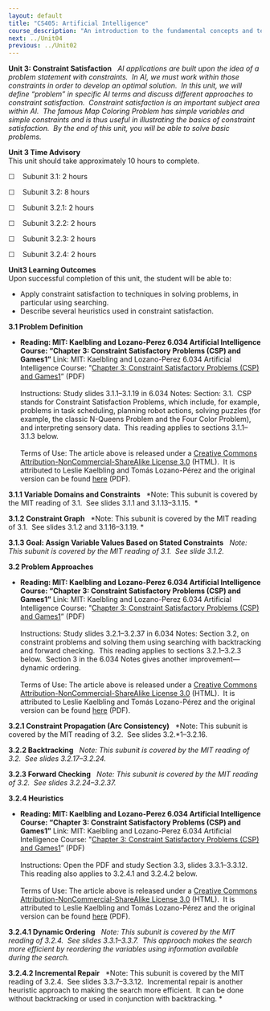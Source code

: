```yaml
---
layout: default
title: "CS405: Artificial Intelligence"
course_description: "An introduction to the fundamental concepts and techniques of intelligent systems. Explores state-space and problem-induction representations of problems, heuristic methods, and how these methods can be applied to artificial intelligence problems."
next: ../Unit04
previous: ../Unit02
---
```

**Unit 3: Constraint Satisfaction** <span id="3"></span> 
*AI applications are built upon the idea of a problem statement with
constraints.  In AI, we must work within those constraints in order to
develop an optimal solution.  In this unit, we will define “problem” in
specific AI terms and discuss different approaches to constraint
satisfaction.  Constraint satisfaction is an important subject area
within AI.  The famous Map Coloring Problem has simple variables and
simple constraints and is thus useful in illustrating the basics of
constraint satisfaction.  By the end of this unit, you will be able to
solve basic problems.*

**Unit 3 Time Advisory**  
This unit should take approximately 10 hours to complete.  
  
 ☐    Subunit 3.1: 2 hours  
  
 ☐    Subunit 3.2: 8 hours
  
 ☐    Subunit 3.2.1: 2 hours  
  
 ☐    <span class="Apple-style-span"
style="text-align: -webkit-auto; ">Subunit 3.2.2: 2 hours</span>  
  
 ☐    <span class="Apple-style-span"
style="text-align: -webkit-auto; ">Subunit 3.2.3: 2 hours</span>  
  
 ☐    <span class="Apple-style-span"
style="text-align: -webkit-auto; ">Subunit 3.2.4: 2 hours</span>

**Unit3 Learning Outcomes**  
Upon successful completion of this unit, the student will be able to:  
  
-   Apply constraint satisfaction to techniques in solving problems, in
    particular using searching.
-   Describe several heuristics used in constraint satisfaction.

**3.1 Problem Definition** <span id="3.1"></span> 
-   **Reading: MIT: Kaelbling and Lozano-Perez 6.034 Artificial
    Intelligence Course: “Chapter 3: Constraint Satisfactory Problems
    (CSP) and Games1”**
    Link: MIT: Kaelbling and Lozano-Perez 6.034 Artificial Intelligence
    Course: "[Chapter 3: Constraint Satisfactory Problems (CSP) and
    Games1](http://www.saylor.org/site/wp-content/uploads/2011/11/CS405-3.1-MIT.pdf)”
    (PDF)  
        
     Instructions: Study slides 3.1.1–3.1.19 in 6.034 Notes: Section:
    3.1.  CSP stands for Constraint Satisfaction Problems, which
    include, for example, problems in task scheduling, planning robot
    actions, solving puzzles (for example, the classic N-Queens Problem
    and the Four Color Problem), and interpreting sensory data.  This
    reading applies to sections 3.1.1–3.1.3 below.  
        
     Terms of Use: The article above is released under a [Creative
    Commons Attribution-NonCommercial-ShareAlike License
    3.0](http://creativecommons.org/licenses/by-nc-sa/3.0/) (HTML).  It
    is attributed to Leslie Kaelbling and Tomás Lozano-Pérez and the
    original version can be found
    [here](http://ocw.mit.edu/courses/electrical-engineering-and-computer-science/6-034-artificial-intelligence-spring-2005/lecture-notes/)
    (PDF).

**3.1.1 Variable Domains and Constraints** <span id="3.1.1"></span> 
*Note: This subunit is covered by the MIT reading of 3.1.  See slides
3.1.1 and 3.1.13–3.1.15.  *

**3.1.2 Constraint Graph** <span id="3.1.2"></span> 
*Note: This subunit is covered by the MIT reading of 3.1.  See slides
3.1.2 and 3.1.16–3.1.19. *

**3.1.3 Goal: Assign Variable Values Based on Stated Constraints** <span
id="3.1.3"></span> 
*Note: This subunit is covered by the MIT reading of 3.1.  See slide
3.1.2.*

**3.2 Problem Approaches** <span id="3.2"></span> 
-   **Reading: MIT: Kaelbling and Lozano-Perez 6.034 Artificial
    Intelligence Course: “Chapter 3: Constraint Satisfactory Problems
    (CSP) and Games1”**
    Link: MIT: Kaelbling and Lozano-Perez 6.034 Artificial Intelligence
    Course: "[Chapter 3: Constraint Satisfactory Problems (CSP) and
    Games1](http://www.saylor.org/site/wp-content/uploads/2011/11/CS405-3.1-MIT.pdf)”
    (PDF)  
        
     Instructions: Study slides 3.2.1–3.2.37 in 6.034 Notes: Section
    3.2, on constraint problems and solving them using searching with
    backtracking and forward checking.  This reading applies to sections
    3.2.1–3.2.3 below.  Section 3 in the 6.034 Notes gives another
    improvement—dynamic ordering.   
        
     Terms of Use: The article above is released under a [Creative
    Commons Attribution-NonCommercial-ShareAlike License
    3.0](http://creativecommons.org/licenses/by-nc-sa/3.0/) (HTML).  It
    is attributed to Leslie Kaelbling and Tomás Lozano-Pérez and the
    original version can be found
    [here](http://ocw.mit.edu/courses/electrical-engineering-and-computer-science/6-034-artificial-intelligence-spring-2005/lecture-notes/)
    (PDF).

**3.2.1 Constraint Propagation (Arc Consistency)** <span
id="3.2.1"></span> 
*Note: This subunit is covered by the MIT reading of 3.2.  See slides
3.2.*1–3.2.16.

**3.2.2 Backtracking** <span id="3.2.2"></span> 
*Note: This subunit is covered by the MIT reading of 3.2.  See slides
3.2.17–3.2.24.*

**3.2.3 Forward Checking** <span id="3.2.3"></span> 
*Note: This subunit is covered by the MIT reading of 3.2.  See slides
3.2.24–3.2.37.*

**3.2.4 Heuristics** <span id="3.2.4"></span> 
-   **Reading: MIT: Kaelbling and Lozano-Perez 6.034 Artificial
    Intelligence Course: “Chapter 3: Constraint Satisfactory Problems
    (CSP) and Games1”**
    Link: MIT: Kaelbling and Lozano-Perez 6.034 Artificial Intelligence
    Course: "[Chapter 3: Constraint Satisfactory Problems (CSP) and
    Games1](http://www.saylor.org/site/wp-content/uploads/2011/11/CS405-3.1-MIT.pdf)”
    (PDF)  
        
     Instructions: Open the PDF and study Section 3.3, slides
    3.3.1–3.3.12.  This reading also applies to 3.2.4.1 and 3.2.4.2
    below.   
        
     Terms of Use: The article above is released under a [Creative
    Commons Attribution-NonCommercial-ShareAlike License
    3.0](http://creativecommons.org/licenses/by-nc-sa/3.0/) (HTML).  It
    is attributed to Leslie Kaelbling and Tomás Lozano-Pérez and the
    original version can be found
    [here](http://ocw.mit.edu/courses/electrical-engineering-and-computer-science/6-034-artificial-intelligence-spring-2005/lecture-notes/)
    (PDF).

**3.2.4.1 Dynamic Ordering** <span id="3.2.4.1"></span> 
*Note: This subunit is covered by the MIT reading of 3.2.4.  See slides
3.3.1–3.3.7.  This approach makes the search more efficient by
reordering the variables using information available during the search.*

**3.2.4.2 Incremental Repair** <span id="3.2.4.2"></span> 
*Note: This subunit is covered by the MIT reading of 3.2.4.  See slides
3.3.7–3.3.12.  Incremental repair is another heuristic approach to
making the search more efficient.  It can be done without backtracking
or used in conjunction with backtracking. *


